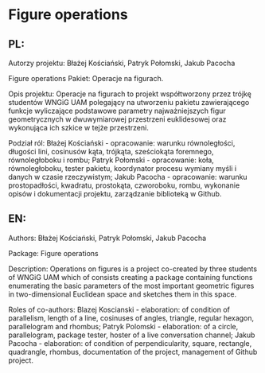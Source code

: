 # Figure operations
## PL:
Autorzy projektu: Błażej Kościański, Patryk Połomski, Jakub Pacocha

Figure operations
Pakiet: Operacje na figurach.

Opis projektu: Operacje na figurach to projekt współtworzony przez trójkę
studentów WNGiG UAM polegający na utworzeniu pakietu zawierającego funkcje
wyliczające podstawowe parametry najważniejszych figur geometrycznych w
dwuwymiarowej przestrzeni euklidesowej oraz wykonująca ich szkice w tejże przestrzeni.

Podział ról:
Błażej Kościański - opracowanie: warunku równoległości, długości lini, cosinusów kąta,
trójkąta, sześciokąta foremnego, równoległoboku i rombu;
Patryk Połomski - opracowanie: koła, równoległoboku, tester pakietu, koordynator procesu
wymiany myśli i danych w czasie rzeczywistym;
Jakub Pacocha - opracowanie: warunku prostopadłości, kwadratu, prostokąta, czworoboku, rombu,
wykonanie opisów i dokumentacji projektu, zarządzanie biblioteką w Github.

## EN:
Authors: Błażej Kościański, Patryk Połomski, Jakub Pacocha

Package: Figure operations

Description: Operations on figures is a project co-created by three
students of WNGiG UAM which of consists creating a package containing functions
enumerating the basic parameters of the most important geometric figures in
two-dimensional Euclidean space and sketches them in this space.

Roles of co-authors:
Blazej Koscianski -  elaboration: of condition of parallelism, length of a line, cosinuses of angles,
triangle, regular hexagon, parallelogram and rhombus;
Patryk Polomski -  elaboration: of a circle, parallelogram, package tester, hoster of a live conversation channel;
Jakub Pacocha - elaboration: of condition of perpendicularity, square, rectangle, quadrangle, rhombus,
documentation of the project, management of Github project.

